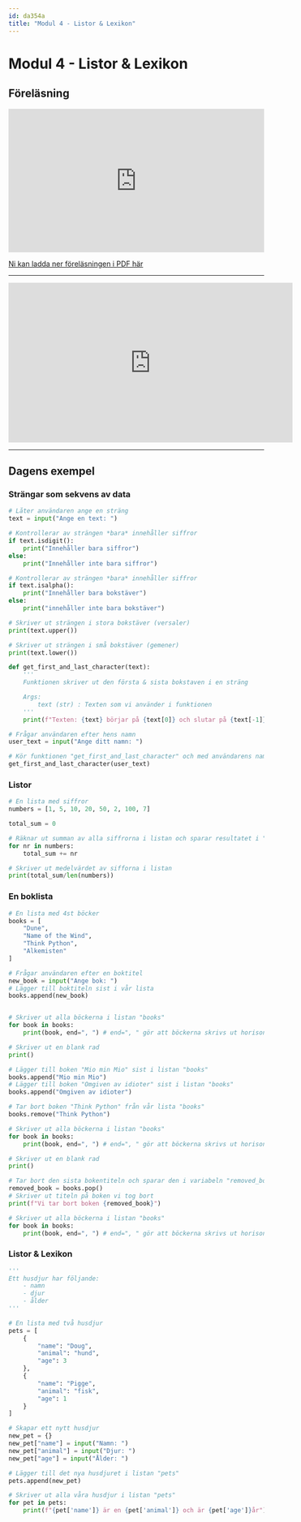 ```yaml
---
id: da354a
title: "Modul 4 - Listor & Lexikon"
---
```


# Modul 4 - Listor & Lexikon

## Föreläsning

<div class="frame">
    <div style="left: 0; width: 100%; height: 0; position: relative; padding-bottom: 56.1972%;"><iframe src="https://speakerdeck.com/player/0e9773ea9dd8419a915698bbf3afbca1" style="border: 0; top: 0; left: 0; width: 100%; height: 100%; position: absolute;" allowfullscreen scrolling="no" allow="encrypted-media"></iframe></div>
</div>

[Ni kan ladda ner föreläsningen i PDF här](../pdf/2020-listor.pdf)

---

<div class="video-frame">
    <iframe width="560" height="315" src="https://www.youtube.com/embed/1U9HyblIatg" frameborder="0" allow="accelerometer; autoplay; clipboard-write; encrypted-media; gyroscope; picture-in-picture" allowfullscreen></iframe>
</div>

---

## Dagens exempel

### Strängar som sekvens av data

```python
# Låter användaren ange en sträng
text = input("Ange en text: ")

# Kontrollerar av strängen *bara* innehåller siffror
if text.isdigit():
    print("Innehåller bara siffror")
else:
    print("Innehåller inte bara siffror")

# Kontrollerar av strängen *bara* innehåller siffror
if text.isalpha():
    print("Innehåller bara bokstäver")
else:
    print("innehåller inte bara bokstäver")

# Skriver ut strängen i stora bokstäver (versaler)
print(text.upper())

# Skriver ut strängen i små bokstäver (gemener)
print(text.lower())

def get_first_and_last_character(text):
    '''
    Funktionen skriver ut den första & sista bokstaven i en sträng

    Args:
        text (str) : Texten som vi använder i funktionen
    '''
    print(f"Texten: {text} börjar på {text[0]} och slutar på {text[-1]}")

# Frågar användaren efter hens namn
user_text = input("Ange ditt namn: ")

# Kör funktionen "get_first_and_last_character" och med användarens namn
get_first_and_last_character(user_text)
```

### Listor

```python
# En lista med siffror
numbers = [1, 5, 10, 20, 50, 2, 100, 7]

total_sum = 0

# Räknar ut summan av alla siffrorna i listan och sparar resultatet i "total_sum"
for nr in numbers:
    total_sum += nr

# Skriver ut medelvärdet av sifforna i listan
print(total_sum/len(numbers))
```

### En boklista

```python
# En lista med 4st böcker
books = [
    "Dune",
    "Name of the Wind",
    "Think Python",
    "Alkemisten"    
]

# Frågar användaren efter en boktitel
new_book = input("Ange bok: ")
# Lägger till boktiteln sist i vår lista
books.append(new_book)


# Skriver ut alla böckerna i listan "books"
for book in books:
    print(book, end=", ") # end=", " gör att böckerna skrivs ut horisontellt med ett , mellan sig

# Skriver ut en blank rad
print()

# Lägger till boken "Mio min Mio" sist i listan "books"
books.append("Mio min Mio")
# Lägger till boken "Omgiven av idioter" sist i listan "books"
books.append("Omgiven av idioter")

# Tar bort boken "Think Python" från vår lista "books"
books.remove("Think Python")

# Skriver ut alla böckerna i listan "books"
for book in books:
    print(book, end=", ") # end=", " gör att böckerna skrivs ut horisontellt med ett , mellan sig

# Skriver ut en blank rad
print()

# Tar bort den sista bokentiteln och sparar den i variabeln "removed_book"
removed_book = books.pop()
# Skriver ut titeln på boken vi tog bort
print(f"Vi tar bort boken {removed_book}")

# Skriver ut alla böckerna i listan "books"
for book in books:
    print(book, end=", ") # end=", " gör att böckerna skrivs ut horisontellt med ett , mellan sig
```

### Listor & Lexikon

```python
'''
Ett husdjur har följande:
    - namn
    - djur
    - ålder
'''

# En lista med två husdjur
pets = [
    {
        "name": "Doug",
        "animal": "hund",
        "age": 3
    },
    {
        "name": "Pigge",
        "animal": "fisk",
        "age": 1
    }
]

# Skapar ett nytt husdjur
new_pet = {}
new_pet["name"] = input("Namn: ")
new_pet["animal"] = input("Djur: ")
new_pet["age"] = input("Ålder: ")

# Lägger till det nya husdjuret i listan "pets"
pets.append(new_pet)

# Skriver ut alla våra husdjur i listan "pets"
for pet in pets:
    print(f"{pet['name']} är en {pet['animal']} och är {pet['age']}år")
```